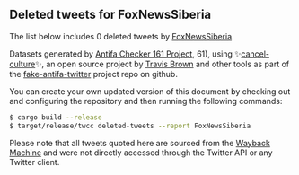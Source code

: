 ## Deleted tweets for FoxNewsSiberia

The list below includes 0 deleted tweets by
[FoxNewsSiberia](https://twitter.com/FoxNewsSiberia).



Datasets generated by [Antifa Checker 161 Project](https://twitter.com/antifacheck161), 61), using ✨[cancel-culture](https://github.com/travisbrown/cancel-culture)✨, an open source project by 
[Travis Brown](https://twitter.com/travisbrown) and other tools as part of the 
[fake-antifa-twitter](https://github.com/antifacheck161/fake-antifa-twitter) project repo on github.

You can create your own updated version of this document by checking out and configuring the
repository and then running the following commands:

```bash
$ cargo build --release
$ target/release/twcc deleted-tweets --report FoxNewsSiberia
```

Please note that all tweets quoted here are sourced from the
[Wayback Machine](https://web.archive.org) and were not directly accessed through the Twitter API or
any Twitter client.

